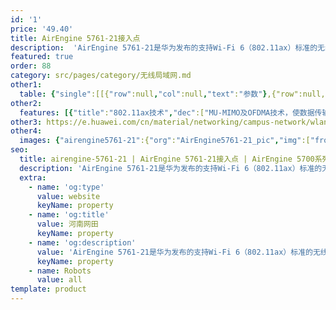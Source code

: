 ```yaml
---
id: '1'
price: '49.40'
title: AirEngine 5761-21接入点
description:  'AirEngine 5761-21是华为发布的支持Wi-Fi 6（802.11ax）标准的无线接入点产品。内置智能天线，信号随用户而动，带来更好的覆盖效果。支持4×4 MIMO，2.4GHz和5GHz双频同时提供业务，整机速率可达5.375Gbps，适用于中、小企业办公、教育、零售等高密室内覆盖场景。'
featured: true
order: 88
category: src/pages/category/无线局域网.md
other1: 
  table: {"single":[[{"row":null,"col":null,"text":"参数"},{"row":null,"col":null,"text":"AirEngine 5761-21"}],[{"row":null,"col":null,"text":"尺寸（直径×高）"},{"row":null,"col":null,"text":"Φ220 x 50mm"}],[{"row":null,"col":null,"text":"电源输入"},{"row":null,"col":null,"text":"DC：12V±10%\nPoE供电：满足802.3at以太网供电标准"}],[{"row":null,"col":null,"text":"最大功耗"},{"row":null,"col":null,"text":"17.9W（不包含USB）\n说明：实际最大功耗遵照不同国家和地区法规而有所不同"}],[{"row":null,"col":null,"text":"最大用户数"},{"row":null,"col":null,"text":"≤1024\n说明：使用环境不同实际用户数存在差异"}],[{"row":null,"col":null,"text":"工作温度"},{"row":null,"col":null,"text":"-10℃ ～+50℃"}],[{"row":null,"col":null,"text":"天线类型"},{"row":null,"col":null,"text":"内置智能天线"}],[{"row":null,"col":null,"text":"MIMO:空间流"},{"row":null,"col":null,"text":"2.4GHz: 2×2:2，5GHz：4×4:4"}],[{"row":null,"col":null,"text":"无线协议"},{"row":null,"col":null,"text":"802.11a/b/g/n/ac/ac wave2/ax"}],[{"row":null,"col":null,"text":"最高速率"},{"row":null,"col":null,"text":"5.375Gbps"}]]}
other2:
  features: [{"title":"802.11ax技术","dec":["MU-MIMO及OFDMA技术，使数据传输有序、高效1024QAM调制方式，整机6条空间流，空口速率高达5.375Gbps"]},{"title":"智能天线","dec":["内置双频共口面智能天线，自动抑制干扰，覆盖半径提升20%，同位置信号强度提升100%，给用户带来稳定无死角的覆盖"]},{"title":"云管理","dec":["可通过华为云管理平台对AP设备及业务进行管理和运维，节省网络运维成本"]}]
other3: https://e.huawei.com/cn/material/networking/campus-network/wlan/784e2b6d42be47c88b8debf120cb891f
other4:
  images: {"airengine5761-21":{"org":"AirEngine5761-21_pic","img":["front.webp","front_bottom.webp","front_left.webp","front_right.webp","front_top.webp","rear.webp","rear_top.webp"]}}
seo:
  title: airengine-5761-21 | AirEngine 5761-21接入点 | AirEngine 5700系列 | 室内接入点 | 无线局域网 | 企业网络
  description: 'AirEngine 5761-21是华为发布的支持Wi-Fi 6（802.11ax）标准的无线接入点产品。内置智能天线，信号随用户而动，带来更好的覆盖效果。支持4×4 MIMO，2.4GHz和5GHz双频同时提供业务，整机速率可达5.375Gbps，适用于中、小企业办公、教育、零售等高密室内覆盖场景。'
  extra:
    - name: 'og:type'
      value: website
      keyName: property
    - name: 'og:title'
      value: 河南网田
      keyName: property
    - name: 'og:description'
      value: 'AirEngine 5761-21是华为发布的支持Wi-Fi 6（802.11ax）标准的无线接入点产品。内置智能天线，信号随用户而动，带来更好的覆盖效果。支持4×4 MIMO，2.4GHz和5GHz双频同时提供业务，整机速率可达5.375Gbps，适用于中、小企业办公、教育、零售等高密室内覆盖场景。'
      keyName: property
    - name: Robots
      value: all
template: product
---
```

